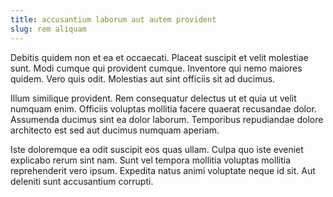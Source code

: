 ```yaml
---
title: accusantium laborum aut autem provident
slug: rem aliquam
---
```


Debitis quidem non et ea et occaecati. Placeat suscipit et velit molestiae sunt. Modi cumque qui provident cumque. Inventore qui nemo maiores quidem. Vero quis odit. Molestias aut sint officiis sit ad ducimus.

Illum similique provident. Rem consequatur delectus ut et quia ut velit numquam enim. Officiis voluptas mollitia facere quaerat recusandae dolor. Assumenda ducimus sint ea dolor laborum. Temporibus repudiandae dolore architecto est sed aut ducimus numquam aperiam.

Iste doloremque ea odit suscipit eos quas ullam. Culpa quo iste eveniet explicabo rerum sint nam. Sunt vel tempora mollitia voluptas mollitia reprehenderit vero ipsum. Expedita natus animi voluptate neque id sit. Aut deleniti sunt accusantium corrupti.
